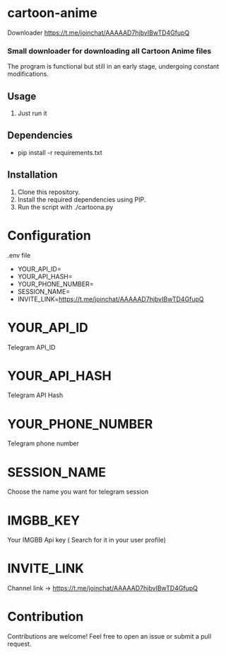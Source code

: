 # cartoon-anime
Downloader https://t.me/joinchat/AAAAAD7hjbvIBwTD4GfupQ

### Small downloader for downloading all Cartoon Anime files

The program is functional but still in an early stage, undergoing constant modifications.

## Usage

1. Just run it

## Dependencies

- pip install -r requirements.txt

## Installation

1. Clone this repository.
2. Install the required dependencies using PIP.
3. Run the script with ./cartoona.py

# Configuration
 .env file

- YOUR_API_ID=
- YOUR_API_HASH=
- YOUR_PHONE_NUMBER=
- SESSION_NAME=
- INVITE_LINK=https://t.me/joinchat/AAAAAD7hjbvIBwTD4GfupQ

# YOUR_API_ID
Telegram API_ID

# YOUR_API_HASH
Telegram API Hash

# YOUR_PHONE_NUMBER
Telegram phone number

# SESSION_NAME
Choose the name you want for telegram session

# IMGBB_KEY
Your IMGBB Api key ( Search for it in your user profile)

# INVITE_LINK
Channel link -> https://t.me/joinchat/AAAAAD7hjbvIBwTD4GfupQ

# Contribution

Contributions are welcome! Feel free to open an issue or submit a pull request.
